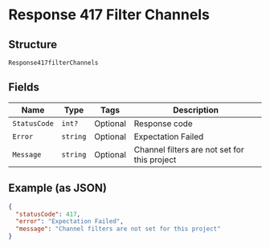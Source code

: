 
# Response 417 Filter Channels

## Structure

`Response417filterChannels`

## Fields

| Name | Type | Tags | Description |
|  --- | --- | --- | --- |
| `StatusCode` | `int?` | Optional | Response code |
| `Error` | `string` | Optional | Expectation Failed |
| `Message` | `string` | Optional | Channel filters are not set for this project |

## Example (as JSON)

```json
{
  "statusCode": 417,
  "error": "Expectation Failed",
  "message": "Channel filters are not set for this project"
}
```

